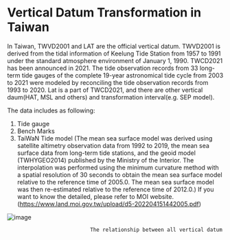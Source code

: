 # Vertical Datum Transformation in Taiwan

In Taiwan, TWVD2001 and LAT are the official vertical datum. TWVD2001  is derived from the tidal information of Keelung Tide Station from 1957 to 1991 under the standard atmosphere environment of January 1, 1990. TWCD2021 has been announced in 2021. The tide observation records from 33 long-term tide gauges of the complete 19-year astronomical tide cycle from 2003 to 2021 were modeled  by reconciling the tide observation records from 1993 to 2020. Lat is a part of TWCD2021, and there are other vertical daum(HAT, MSL and others) and transformation interval(e.g. SEP model).

The data includes as following:
1. Tide gauge 
2. Bench Marks
3. TaiWaN Tide model (The mean sea surface model was derived using satellite altimetry observation data from 1992 to 2019, the mean sea surface data from long-term tide stations, and the geoid model (TWHYGEO2014) published by the Ministry of the Interior. The interpolation was performed using the minimum curvature method with a spatial resolution of 30 seconds to obtain the mean sea surface model relative to the reference time of 2005.0. The mean sea surface model was then re-estimated relative to the reference time of 2012.0.)
If you want to know the detailed, please refer to MOI website.(https://www.land.moi.gov.tw/upload/d5-202204151442005.pdf)


![image](https://github.com/skyflying/Vertical_datum/blob/main/datum_relationship.png)
                                
                               The relationship between all vertical datum
